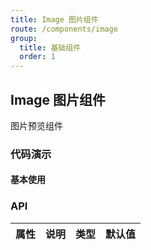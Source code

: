 ```yaml
---
title: Image 图片组件
route: /components/image
group:
  title: 基础组件
  order: 1
---
```



## Image 图片组件

图片预览组件

### 代码演示

#### 基本使用

<code src="./demo/basic.tsx"></code>

### API

| 属性 | 说明 | 类型 | 默认值 |
| ---- | ---- | ---- | ------ |
